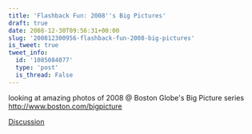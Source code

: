 ```yaml
---
title: 'Flashback Fun: 2008''s Big Pictures'
draft: true
date: 2008-12-30T09:56:31+00:00
slug: '200812300956-flashback-fun-2008-big-pictures'
is_tweet: true
tweet_info:
  id: '1085084077'
  type: 'post'
  is_thread: False
---
```




looking at amazing photos of 2008 @ Boston Globe's Big Picture series http://www.boston.com/bigpicture

[Discussion](https://x.com/sytelus/status/1085084077)

